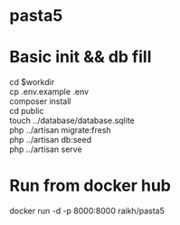 # pasta5

# Basic init && db fill
cd $workdir  
cp .env.example .env  
composer install  
cd public  
touch ../database/database.sqlite  
php ../artisan migrate:fresh  
php ../artisan db:seed  
php ../artisan serve  

# Run from docker hub
docker run -d -p 8000:8000 raikh/pasta5

